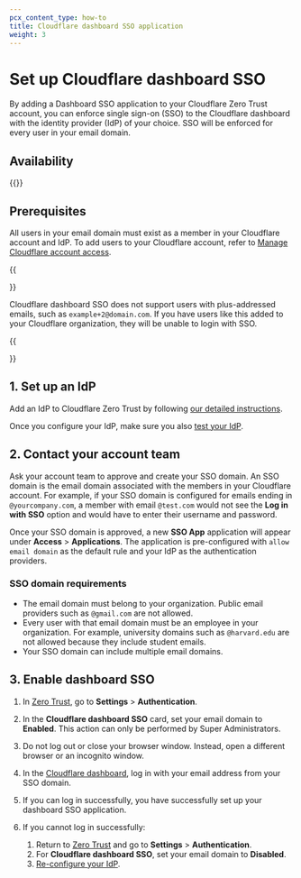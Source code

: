 ```yaml
---
pcx_content_type: how-to
title: Cloudflare dashboard SSO application
weight: 3
---
```


# Set up Cloudflare dashboard SSO

By adding a Dashboard SSO application to your Cloudflare Zero Trust account, you can enforce single sign-on (SSO) to the Cloudflare dashboard with the identity provider (IdP) of your choice. SSO will be enforced for every user in your email domain.

## Availability

{{<feature-table id="account.single_sign_on">}}

## Prerequisites

All users in your email domain must exist as a member in your Cloudflare account and IdP.  To add users to your Cloudflare account, refer to [Manage Cloudflare account access](/fundamentals/account-and-billing/members/).

{{<Aside>}}

Cloudflare dashboard SSO does not support users with plus-addressed emails, such as `example+2@domain.com`. If you have users like this added to your Cloudflare organization, they will be unable to login with SSO.

{{</Aside>}}

## 1. Set up an IdP

Add an IdP to Cloudflare Zero Trust by following [our detailed instructions](/cloudflare-one/identity/idp-integration/).

Once you configure your IdP, make sure you also [test your IdP](/cloudflare-one/identity/idp-integration/#test-idps-in-zero-trust).

## 2. Contact your account team

Ask your account team to approve and create your SSO domain. An SSO domain is the email domain associated with the members in your Cloudflare account. For example, if your SSO domain is configured for emails ending in `@yourcompany.com`, a member with email `@test.com` would not see the **Log in with SSO** option and would have to enter their username and password.

Once your SSO domain is approved, a new **SSO App** application will appear under **Access** > **Applications**. The application is pre-configured with `allow email domain` as the default rule and your IdP as the authentication providers.

### SSO domain requirements

- The email domain must belong to your organization. Public email providers such as `@gmail.com` are not allowed.
- Every user with that email domain must be an employee in your organization. For example, university domains such as `@harvard.edu` are not allowed because they include student emails.
- Your SSO domain can include multiple email domains.

## 3. Enable dashboard SSO

1. In [Zero Trust](https://one.dash.cloudflare.com/), go to **Settings** > **Authentication**.
2. In the **Cloudflare dashboard SSO** card, set your email domain to **Enabled**. This action can only be performed by Super Administrators.
3. Do not log out or close your browser window. Instead, open a different browser or an incognito window.
4. In the [Cloudflare dashboard](https://dash.cloudflare.com), log in with your email address from your SSO domain.
5. If you can log in successfully, you have successfully set up your dashboard SSO application.
6. If you cannot log in successfully:

   1. Return to [Zero Trust](https://one.dash.cloudflare.com/) and go to **Settings** > **Authentication**.
   2. For **Cloudflare dashboard SSO**, set your email domain to **Disabled**.
   3. [Re-configure your IdP](/cloudflare-one/identity/idp-integration/).
